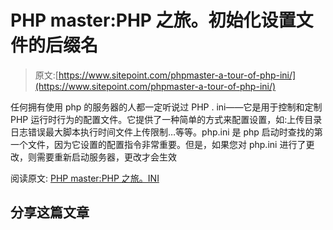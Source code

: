 # PHP master:PHP 之旅。初始化设置文件的后缀名

> 原文:[https://www.sitepoint.com/phpmaster-a-tour-of-php-ini/](https://www.sitepoint.com/phpmaster-a-tour-of-php-ini/)

任何拥有使用 php 的服务器的人都一定听说过 PHP . ini——它是用于控制和定制 PHP 运行时行为的配置文件。它提供了一种简单的方式来配置设置，如:上传目录日志错误最大脚本执行时间文件上传限制…等等。php.ini 是 php 启动时查找的第一个文件，因为它设置的配置指令非常重要。但是，如果您对 php.ini 进行了更改，则需要重新启动服务器，更改才会生效

阅读原文:
[PHP master:PHP 之旅。INI](http://feedproxy.google.com/~r/PHPMaster_feed/~3/eg6M7i3yF-8/ "PHPMaster: A Tour of PHP.INI")

## 分享这篇文章